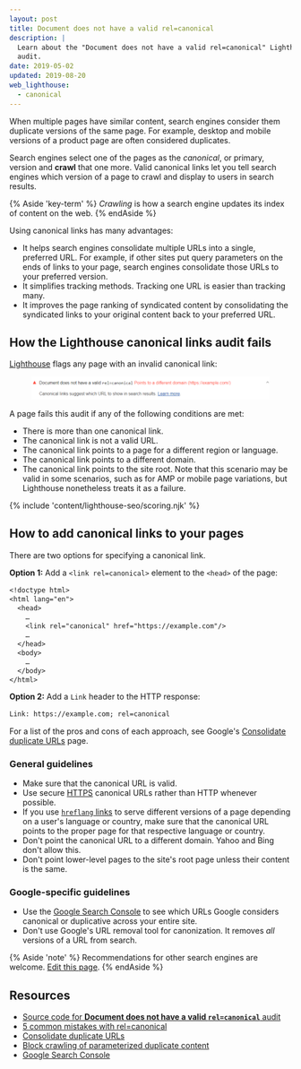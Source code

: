 ```yaml
---
layout: post
title: Document does not have a valid rel=canonical
description: |
  Learn about the "Document does not have a valid rel=canonical" Lighthouse
  audit.
date: 2019-05-02
updated: 2019-08-20
web_lighthouse:
  - canonical
---
```


When multiple pages have similar content, search engines consider them duplicate
versions of the same page. For example, desktop and mobile versions of a product
page are often considered duplicates.

Search engines select one of the pages as the _canonical_, or primary, version
and **crawl** that one more. Valid canonical links let you tell search engines
which version of a page to crawl and display to users in search results.

{% Aside 'key-term' %}
_Crawling_ is how a search engine updates its index of content on the web.
{% endAside %}

Using canonical links has many advantages:
- It helps search engines consolidate multiple URLs into a single, preferred URL. For example,
  if other sites put query parameters on the ends of links to your page, search engines
  consolidate those URLs to your preferred version.
- It simplifies tracking methods. Tracking one URL is easier than tracking many.
- It improves the page ranking of syndicated content by consolidating the syndicated links to
  your original content back to your preferred URL.

## How the Lighthouse canonical links audit fails

[Lighthouse](https://developers.google.com/web/tools/lighthouse/) flags any page
with an invalid canonical link:

<figure class="w-figure">
  <img class="w-screenshot w-screenshot" src="canonical.png" alt="Lighthouse audit showing document with invalid canonical link">
</figure>

A page fails this audit if any of the following conditions are met:

- There is more than one canonical link.
- The canonical link is not a valid URL.
- The canonical link points to a page for a different region or language.
- The canonical link points to a different domain.
- The canonical link points to the site root. Note that this scenario may be
  valid in some scenarios, such as for AMP or mobile page variations, but
  Lighthouse nonetheless treats it as a failure.

{% include 'content/lighthouse-seo/scoring.njk' %}

## How to add canonical links to your pages

There are two options for specifying a canonical link.

**Option 1:** Add a `<link rel=canonical>` element to the `<head>` of the page:

```html/4
<!doctype html>
<html lang="en">
  <head>
    …
    <link rel="canonical" href="https://example.com"/>
    …
  </head>
  <body>
    …
  </body>
</html>
```

**Option 2:** Add a `Link` header to the HTTP response:

```html
Link: https://example.com; rel=canonical
```

For a list of the pros and cons of each approach, see
Google's [Consolidate duplicate URLs](https://support.google.com/webmasters/answer/139066)
page.

### General guidelines

- Make sure that the canonical URL is valid.
- Use secure [HTTPS](https://developers.google.com/web/fundamentals/security/encrypt-in-transit/why-https) canonical URLs rather than HTTP whenever possible.
- If you use [`hreflang` links](/hreflang) to serve different versions of a page
  depending on a user's language or country, make sure that the canonical URL
  points to the   proper page for that respective language or country.
- Don't point the canonical URL to a different domain. Yahoo and Bing don't
  allow this.
- Don't point lower-level pages to the site's root page unless their content is
  the same.

### Google-specific guidelines

- Use the [Google Search Console](https://search.google.com/search-console/index)
  to see which URLs Google considers canonical or duplicative across your entire
  site.
- Don't use Google's URL removal tool for canonization. It removes *all* versions
  of a URL from search.

{% Aside 'note' %}
Recommendations for other search engines are welcome.
[Edit this page](https://github.com/google/WebFundamentals/tree/master/src/content/en/tools/lighthouse/audits/canonical.md).
{% endAside %}

## Resources

- [Source code for **Document does not have a valid `rel=canonical`** audit](https://github.com/GoogleChrome/lighthouse/blob/master/lighthouse-core/audits/seo/canonical.js)
- [5 common mistakes with rel=canonical](https://webmasters.googleblog.com/2013/04/5-common-mistakes-with-relcanonical.html)
- [Consolidate duplicate URLs](https://support.google.com/webmasters/answer/139066)
- [Block crawling of parameterized duplicate content](https://support.google.com/webmasters/answer/6080548)
- [Google Search Console](https://search.google.com/search-console/index)

